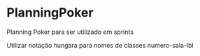 # PlanningPoker
Planning Poker para ser utilizado em sprints

Utilizar notação hungara para nomes de classes
numero-sala-lbl